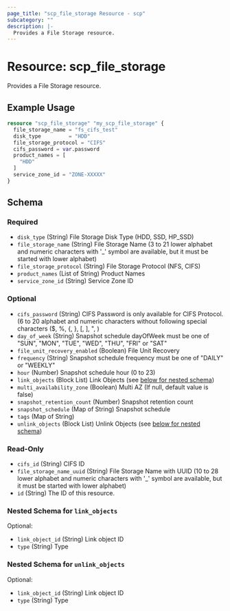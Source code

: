 ```yaml
---
page_title: "scp_file_storage Resource - scp"
subcategory: ""
description: |-
  Provides a File Storage resource.
---
```


# Resource: scp_file_storage

Provides a File Storage resource.


## Example Usage

```terraform
resource "scp_file_storage" "my_scp_file_storage" {
  file_storage_name = "fs_cifs_test"
  disk_type         = "HDD"
  file_storage_protocol = "CIFS"
  cifs_password = var.password
  product_names = [
    "HDD"
  ]
  service_zone_id = "ZONE-XXXXX"
}
```

<!-- schema generated by tfplugindocs -->
## Schema

### Required

- `disk_type` (String) File Storage Disk Type (HDD, SSD, HP_SSD)
- `file_storage_name` (String) File Storage Name (3 to 21 lower alphabet and numeric characters with '_' symbol are available, but it must be started with lower alphabet)
- `file_storage_protocol` (String) File Storage Protocol (NFS, CIFS)
- `product_names` (List of String) Product Names
- `service_zone_id` (String) Service Zone ID

### Optional

- `cifs_password` (String) CIFS Password is only available for CIFS Protocol. (6 to 20 alphabet and numeric characters without following special characters ($, %, {, }, [, ], ", \)
- `day_of_week` (String) Snapshot schedule dayOfWeek must be one of "SUN", "MON", "TUE", "WED", "THU", "FRI" or "SAT"
- `file_unit_recovery_enabled` (Boolean) File Unit Recovery
- `frequency` (String) Snapshot schedule frequency must be one of "DAILY" or "WEEKLY"
- `hour` (Number) Snapshot schedule hour (0 to 23)
- `link_objects` (Block List) Link Objects (see [below for nested schema](#nestedblock--link_objects))
- `multi_availability_zone` (Boolean) Multi AZ (If null, default value is false)
- `snapshot_retention_count` (Number) Snapshot retention count
- `snapshot_schedule` (Map of String) Snapshot schedule
- `tags` (Map of String)
- `unlink_objects` (Block List) Unlink Objects (see [below for nested schema](#nestedblock--unlink_objects))

### Read-Only

- `cifs_id` (String) CIFS ID
- `file_storage_name_uuid` (String) File Storage Name with UUID (10 to 28 lower alphabet and numeric characters with '_' symbol are available, but it must be started with lower alphabet)
- `id` (String) The ID of this resource.

<a id="nestedblock--link_objects"></a>
### Nested Schema for `link_objects`

Optional:

- `link_object_id` (String) Link object ID
- `type` (String) Type


<a id="nestedblock--unlink_objects"></a>
### Nested Schema for `unlink_objects`

Optional:

- `link_object_id` (String) Link object ID
- `type` (String) Type
